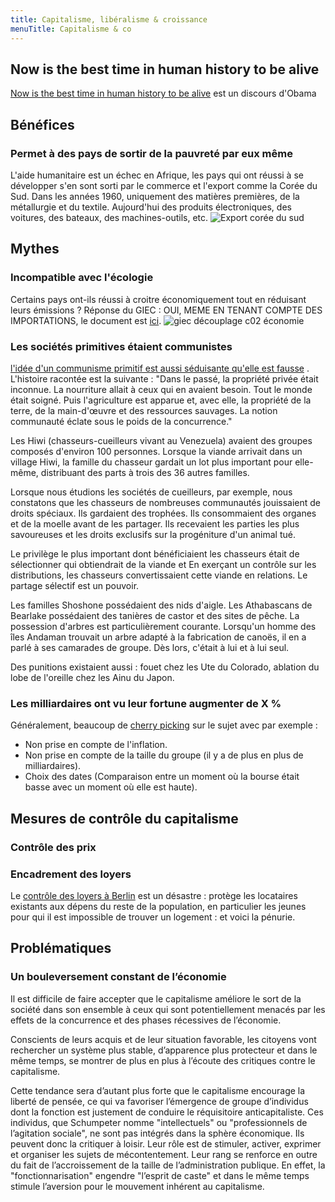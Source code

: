 ```yaml
---
title: Capitalisme, libéralisme & croissance
menuTitle: Capitalisme & co
---
```


## Now is the best time in human history to be alive

[Now is the best time in human history to be alive](https://www.youtube.com/watch?v=nK7AbxTGDSU) est un discours d'Obama

## Bénéfices

### Permet à des pays de sortir de la pauvreté par eux même

L'aide humanitaire est un échec en Afrique, les pays qui ont réussi à se développer s'en sont sorti par le commerce et
l'export comme la Corée du Sud. Dans les années 1960, uniquement des matières premières, de la métallurgie et du
textile. Aujourd'hui des produits électroniques, des voitures, des bateaux, des machines-outils, etc.
![Export corée du sud](export_coree_du_sud.jpeg)

## Mythes

### Incompatible avec l'écologie

Certains pays ont-ils réussi à croitre économiquement tout en réduisant leurs émissions ?
Réponse du GIEC : OUI, MEME EN TENANT COMPTE DES IMPORTATIONS, le document
est [ici](https://report.ipcc.ch/ar6wg3/pdf/IPCC_AR6_WGIII_FAQ_Chapter_02.pdf).
![giec découplage c02 économie](decouplage_co2.jpeg)




### Les sociétés primitives étaient communistes

[l'idée d'un communisme primitif est aussi séduisante qu'elle est fausse](https://aeon.co/essays/the-idea-of-primitive-communism-is-as-seductive-as-it-is-wrong)
. L'histoire racontée est la suivante : "Dans le passé, la propriété privée était inconnue. La nourriture allait à ceux
qui en avaient besoin. Tout le monde était soigné. Puis l'agriculture est apparue et, avec elle, la propriété de la
terre, de la main-d'œuvre et des ressources sauvages. La notion communauté éclate sous le poids de la concurrence."

Les Hiwi (chasseurs-cueilleurs vivant au Venezuela) avaient des groupes composés d'environ 100 personnes. Lorsque la
viande arrivait dans un village Hiwi, la famille du chasseur gardait un lot plus important pour elle-même, distribuant
des parts à trois des 36 autres familles.

Lorsque nous étudions les sociétés de cueilleurs, par exemple, nous constatons que les chasseurs de nombreuses
communautés jouissaient de droits spéciaux. Ils gardaient des trophées. Ils consommaient des organes et de la moelle
avant de les partager. Ils recevaient les parties les plus savoureuses et les droits exclusifs sur la progéniture d'un
animal tué.

Le privilège le plus important dont bénéficiaient les chasseurs était de sélectionner qui obtiendrait de la viande et En
exerçant un contrôle sur les distributions, les chasseurs convertissaient cette viande en relations. Le partage sélectif
est un pouvoir.

Les familles Shoshone possédaient des nids d'aigle. Les Athabascans de Bearlake possédaient des tanières de castor et
des sites de pêche. La possession d'arbres est particulièrement courante. Lorsqu'un homme des îles Andaman trouvait un
arbre adapté à la fabrication de canoës, il en a parlé à ses camarades de groupe. Dès lors, c'était à lui et à lui seul.

Des punitions existaient aussi : fouet chez les Ute du Colorado, ablation du lobe de l'oreille chez les Ainu du Japon.

### Les milliardaires ont vu leur fortune augmenter de X %

Généralement, beaucoup de [cherry picking](https://twitter.com/ordrespontane/status/1353688204600352768) sur le sujet
avec par exemple :

- Non prise en compte de l'inflation.
- Non prise en compte de la taille du groupe (il y a de plus en plus de milliardaires).
- Choix des dates (Comparaison entre un moment où la bourse était basse avec un moment où elle est haute).

## Mesures de contrôle du capitalisme

### Contrôle des prix

### Encadrement des loyers

Le [contrôle des loyers à Berlin](https://www.bloomberg.com/opinion/articles/2021-03-02/berlin-s-rent-controls-are-proving-to-be-the-disaster-we-feared)
est un désastre : protège les locataires existants aux dépens du reste de la population, en particulier les jeunes pour
qui il est impossible de trouver un logement : et voici la pénurie.

## Problématiques

### Un bouleversement constant de l’économie

Il est difficile de faire accepter que le capitalisme améliore le sort de la société dans son ensemble à ceux qui sont
potentiellement menacés par les effets de la concurrence et des phases récessives de l’économie.

Conscients de leurs acquis et de leur situation favorable, les citoyens vont rechercher un système plus stable,
d’apparence plus protecteur et dans le même temps, se montrer de plus en plus à l’écoute des critiques contre le
capitalisme.

Cette tendance sera d’autant plus forte que le capitalisme encourage la liberté de pensée, ce qui va favoriser
l’émergence de groupe d’individus dont la fonction est justement de conduire le réquisitoire anticapitaliste. Ces
individus, que Schumpeter nomme "intellectuels" ou "professionnels de l’agitation sociale", ne sont pas intégrés dans la
sphère économique. Ils peuvent donc la critiquer à loisir. Leur rôle est de stimuler, activer, exprimer et organiser les
sujets de mécontentement. Leur rang se renforce en outre du fait de l’accroissement de la taille de l’administration
publique. En effet, la "fonctionnarisation" engendre "l’esprit de caste" et dans le même temps stimule l’aversion pour
le mouvement inhérent au capitalisme.